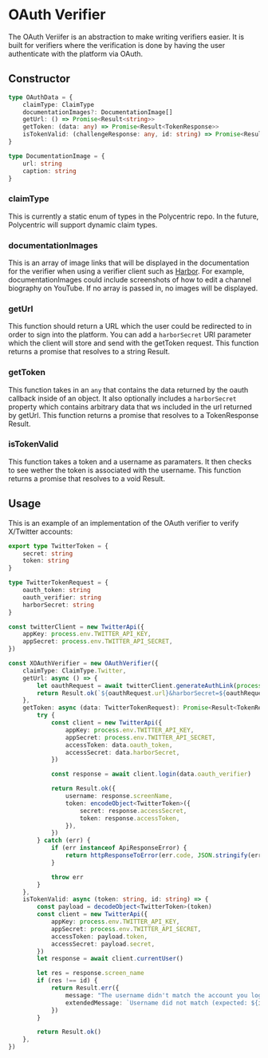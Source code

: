 # OAuth Verifier
The OAuth Veriifer is an abstraction to make writing verifiers easier. It is built for verifiers where the verification is done by having the user authenticate with the platform via OAuth.

## Constructor
```typescript
type OAuthData = {
    claimType: ClaimType
    documentationImages?: DocumentationImage[]
    getUrl: () => Promise<Result<string>>
    getToken: (data: any) => Promise<Result<TokenResponse>>
    isTokenValid: (challengeResponse: any, id: string) => Promise<Result>
}

type DocumentationImage = {
    url: string
    caption: string
}

```

### claimType
This is currently a static enum of types in the Polycentric repo. In the future, Polycentric will support dynamic claim types.

### documentationImages
This is an array of image links that will be displayed in the documentation for the verifier when using a verifier client such as [Harbor](https://harbor.social). For example, documentationImages could include screenshots of how to edit a channel biography on YouTube. If no array is passed in, no images will be displayed.

### getUrl
This function should return a URL which the user could be redirected to in order to sign into the platform. You can add a `harborSecret` URI parameter which the client will store and send with the getToken request. This function returns a promise that resolves to a string Result. 

### getToken
This function takes in an `any` that contains the data returned by the oauth callback inside of an object. It also optionally includes a `harborSecret` property which contains arbitrary data that ws included in the url returned by getUrl. This function returns a promise that resolves to a TokenResponse Result.  

### isTokenValid
This function takes a token and a username as paramaters. It then checks to see wether the token is associated with the username. This function returns a promise that resolves to a void Result.

## Usage

This is an example of an implementation of the OAuth verifier to verify X/Twitter accounts:

```typescript
export type TwitterToken = {
    secret: string
    token: string
}

type TwitterTokenRequest = {
    oauth_token: string
    oauth_verifier: string
    harborSecret: string
}

const twitterClient = new TwitterApi({
    appKey: process.env.TWITTER_API_KEY,
    appSecret: process.env.TWITTER_API_SECRET,
})

const XOAuthVerifier = new OAuthVerifier({
    claimType: ClaimType.Twitter,
    getUrl: async () => {
        let oauthRequest = await twitterClient.generateAuthLink(process.env.TWITTER_CALLBACK_URL)
        return Result.ok(`${oauthRequest.url}&harborSecret=${oauthRequest.oauth_token_secret}`)
    },
    getToken: async (data: TwitterTokenRequest): Promise<Result<TokenResponse>> => {
        try {
            const client = new TwitterApi({
                appKey: process.env.TWITTER_API_KEY,
                appSecret: process.env.TWITTER_API_SECRET,
                accessToken: data.oauth_token,
                accessSecret: data.harborSecret,
            })

            const response = await client.login(data.oauth_verifier)

            return Result.ok({
                username: response.screenName,
                token: encodeObject<TwitterToken>({
                    secret: response.accessSecret,
                    token: response.accessToken,
                }),
            })
        } catch (err) {
            if (err instanceof ApiResponseError) {
                return httpResponseToError(err.code, JSON.stringify(err.data), 'X API Login')
            }

            throw err
        }
    },
    isTokenValid: async (token: string, id: string) => {
        const payload = decodeObject<TwitterToken>(token)
        const client = new TwitterApi({
            appKey: process.env.TWITTER_API_KEY,
            appSecret: process.env.TWITTER_API_SECRET,
            accessToken: payload.token,
            accessSecret: payload.secret,
        })
        let response = await client.currentUser()

        let res = response.screen_name
        if (res !== id) {
            return Result.err({
                message: "The username didn't match the account you logged in with",
                extendedMessage: `Username did not match (expected: ${id}, got: ${response.screen_name})`,
            })
        }

        return Result.ok()
    },
})
```
